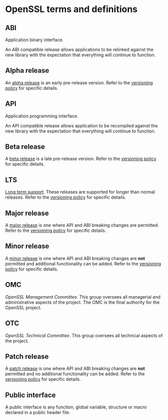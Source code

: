 # OpenSSL terms and definitions

## ABI

Application binary interface.

An ABI compatible release allows applications to
be relinked against the new library with the expectation that everything will
continue to function.

## Alpha release

An [alpha release] is an early pre-release version.
Refer to the [versioning policy] for specific details.

## API

Application programming interface.

An API compatible release allows application to be recompiled against the new
library with the expectation that everything will continue to function.

## Beta release

A [beta release] is a late pre-release version.
Refer to the [versioning policy] for specific details.

## LTS

[Long term support].  These releases are supported for longer than normal
releases.  Refer to the [versioning policy] for specific details.

## Major release

A [major release] is one where API and ABI breaking changes are permitted.
Refer to the [versioning policy] for specific details.

## Minor release

A [minor release] is one where API and ABI breaking changes are **not** permitted
and additional functionality can be added.
Refer to the [versioning policy] for specific details.

## OMC

_OpenSSL Management Committee_.
This group oversees all managerial and administrative aspects of the project.
The OMC is the final authority for the OpenSSL project.

## OTC

_OpenSSL Technical Committee_.
This group oversees all technical aspects of the project.

## Patch release

A [patch release] is one where API and ABI breaking changes are **not** permitted
and no additional functionality can be added.
Refer to the [versioning policy] for specific details.

## Public interface

A public interface is any function, global variable, structure or macro
declared in a public header file.

[alpha release]: https://github.com/openssl/general-policies/blob/master/policies/versioning-policy.md#alpha-release
[beta release]: https://github.com/openssl/general-policies/blob/master/policies/versioning-policy.md#beta-release
[Long term support]: https://github.com/openssl/general-policies/blob/master/policies/versioning-policy.md#long-term-stable-release
[major release]: https://github.com/openssl/general-policies/blob/master/policies/versioning-policy.md#major-release
[minor release]: https://github.com/openssl/general-policies/blob/master/policies/versioning-policy.md#minor-release
[patch release]: https://github.com/openssl/general-policies/blob/master/policies/versioning-policy.md#patch-release
[versioning policy]: https://github.com/openssl/general-policies/blob/master/policies/versioning-policy.md
